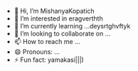 - 👋 Hi, I’m MishanyaKopatich
- 👀 I’m interested in eragverthth
- 🌱 I’m currently learning ...deysrtghvftyk
- 💞️ I’m looking to collaborate on ...
- 📫 How to reach me ...
- 😄 Pronouns: ...
- ⚡ Fun fact: yamakasi|||)
<!---
MishanyaKopatich/MishanyaKopatich is a ✨ special ✨ repository because its `README.md` (this file) appears on your GitHub profile.
You can click the Preview link to take a look at your changes.

